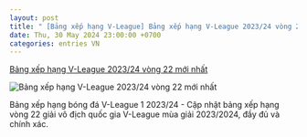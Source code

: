 ```yaml
---
layout: post
title: " [Bảng xếp hạng V-League] Bảng xếp hạng V-League 2023/24 vòng 22 mới nhất"
date: Thu, 30 May 2024 23:00:00 +0700
categories: entries VN
---
```

[Bảng xếp hạng V-League 2023/24 vòng 22 mới nhất](https://vietnamnet.vn/bang-xep-hang-v-league-2023-24-vong-22-moi-nhat-2286210.html)

![Bảng xếp hạng V-League 2023/24 vòng 22 mới nhất](https://static-images.vnncdn.net/vps_images_publish/000001/000003/2024/5/30/24-vong-22-moi-nhat-hagl-van-chua-thoat-hiem-3092.jpg?width=0&s=i1vEharoBn2Z8TBTYQRJrQ)

Bảng xếp hạng bóng đá V-League 1 2023/24 - Cập nhật bảng xếp hạng vòng 22 giải vô địch quốc gia V-League mùa giải 2023/2024, đầy đủ và chính xác.

